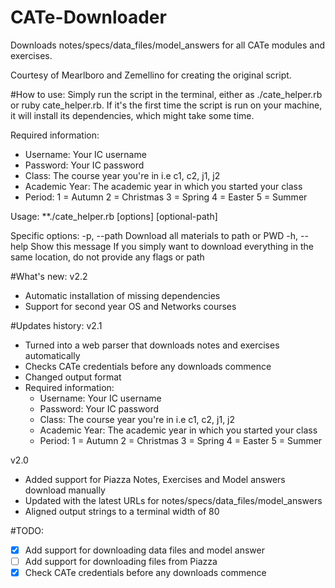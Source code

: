 CATe-Downloader
===============

Downloads notes/specs/data_files/model_answers for all CATe modules and exercises. 

Courtesy of Mearlboro and Zemellino for creating the original script.

#How to use:
Simply run the script in the terminal, either as ./cate_helper.rb or ruby cate_helper.rb. If it's the first time the script is run on your machine, it will install its dependencies, which might take some time.

Required information:
  - Username: Your IC username
  - Password: Your IC password
  - Class: The course year you're in i.e c1, c2, j1, j2
  - Academic Year: The academic year in which you started your class
  - Period: 1 = Autumn 2 = Christmas 3 = Spring 4 = Easter 5 = Summer

Usage: **./cate_helper.rb [options] [optional-path]

Specific options:
    -p, --path                       Download all materials to path or PWD
    -h, --help                       Show this message
If you simply want to download everything in the same location, do not provide any flags or path  

#What's new:
v2.2 
  - Automatic installation of missing dependencies
  - Support for second year OS and Networks courses


#Updates history:
v2.1
  - Turned into a web parser that downloads notes and exercises automatically
  - Checks CATe credentials before any downloads commence
  - Changed output format
  - Required information:
    - Username: Your IC username
    - Password: Your IC password
    - Class: The course year you're in i.e c1, c2, j1, j2
    - Academic Year: The academic year in which you started your class
    - Period: 1 = Autumn 2 = Christmas 3 = Spring 4 = Easter 5 = Summer

v2.0 
  - Added support for Piazza Notes, Exercises and Model answers download manually
  - Updated with the latest URLs for notes/specs/data_files/model_answers
  - Aligned output strings to a terminal width of 80

#TODO:
  - [x] Add support for downloading data files and model answer
  - [ ] Add support for downloading files from Piazza
  - [x] Check CATe credentials before any downloads commence
